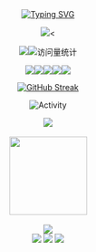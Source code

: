 <div align="center">

  <!-- dynamic typing effect 动态打字效果 -->
  <div align="center">
    <a href="tegeqi.github.io/">
      <img src="https://readme-typing-svg.demolab.com?font=Fira+Code&pause=1000&width=435&lines=fmt.Println('Hello,World!')&center=true&size=27" alt="Typing SVG" />
    </a>
  </div>

  <img src="https://cdn.jsdelivr.net/gh/sun0225SUN/sun0225SUN/assets/images/coding.gif" /><

<a href="https://stegeqi.github.io/"><img src="https://img.shields.io/badge/Website-博客-blue" /></a><img src="https://komarev.com/ghpvc/?username=steGeqi&label=  访问量   &color=0e75b6&style=flat" alt="访问量统计" />

<img  src="https://img.shields.io/badge/-Go-1572B6?style=flat-square&logo=go" /><img  src="https://img.shields.io/badge/-Python-#f7df1e?style=flat-square&logo=python" /><img  src="https://img.shields.io/badge/-HTML5-E34F26?style=flat-square&logo=html5&logoColor=white" /><img  src="https://img.shields.io/badge/-CSS3-1572B6?style=flat-square&logo=css3" /><img  src="https://img.shields.io/badge/-JavaScript-oringe?style=flat-square&logo=javascript" />

[![GitHub Streak](https://streak-stats.demolab.com?user=steGeqi&theme=gruvbox&locale=zh_Hans&date_format=M%20j%5B%2C%20Y%5D)](https://git.io/streak-stats)

<img src="https://github-readme-activity-graph.cyclic.app/graph?username=steGeqi&theme=react&hide_border=true" alt="Activity"/>



<!-- <img src="https://cdn.jsdelivr.net/gh/steGeqi/steGeqi/profile-snake-contrib/github-contribution-grid-snake-dark.svg" />-->

<div align="center">

​    <img  src="https://github-readme-stats-git-masterrstaa-rickstaa.vercel.app/api/top-langs/?username=steGeqi&hide_title=true&hide_border=true&layout=compact&langs_count=6&text_color=000&icon_color=fff&bg_color=0,52fa5a,4dfcff,c64dff&theme=graywhite" />

​    <img height="137px" src="https://github-readme-stats-git-masterrstaa-rickstaa.vercel.app/api?username=steGeqi&hide_title=true&hide_border=true&show_icons=trueline_height=21&text_color=000&icon_color=000&bg_color=0,ea6161,ffc64d,fffc4d,52fa5a&theme=graywhite" />

</div>

<div align="center">
  <img  src="https://github-profile-trophy.vercel.app/?username=steGeqi&theme=gruvbox&row=1&column=7&no-frame=true&no-bg=true" />
</div>

<img src="https://github-readme-stats-git-masterrstaa-rickstaa.vercel.app/api/pin/?username=MineCar-YOLOv5&repo=MineCar_api&theme=dark&bg_color=121212&hide_border=true" />

<img src="https://github-readme-stats-git-masterrstaa-rickstaa.vercel.app/api/pin/?username=IDPminiprogram&repo=miniProgram_serve&theme=dark&bg_color=121212&hide_border=true" />

<img src="https://github-readme-stats-git-masterrstaa-rickstaa.vercel.app/api/pin/?username=steGeqi&repo=operation&theme=dark&bg_color=121212&hide_border=true" />









